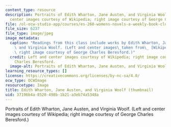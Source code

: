 ```yaml
---
content_type: resource
description: Portraits of Edith Wharton, Jane Austen, and Virginia Woolf. (Left and
  center images courtesy of Wikipedia; right image courtesy of George Charles Beresford.)
file: /ol-ocw-studio-app/courses/es-260-womens-novels-a-weekly-book-club-spring-2006/37196b4a8528498b1b21a3eb74a5348a_es-260s06-th.jpg
file_size: 6237
file_type: image/jpeg
image_metadata:
  caption: "Readings from this class include works by Edith Wharton, Jane Austen,\
    \ and Virginia Woolf. (Left and center images\_taken from\_ [Wikipedia](http://www.wikipedia.org/);\
    \ right image courtesy of George Charles Beresford.)"
  credit: Left and center images courtesy of Wikipedia; right image courtesy of George
    Charles Beresford.
  image-alt: Portraits of Edith Wharton, Jane Austen, and Virginia Woolf.
learning_resource_types: []
license: https://creativecommons.org/licenses/by-nc-sa/4.0/
ocw_type: OCWImage
resourcetype: Image
title: Edith Wharton, Jane Austen, and Virginia Woolf (thumbnail)
uid: 37196b4a-8528-498b-1b21-a3eb74a5348a
---
```

Portraits of Edith Wharton, Jane Austen, and Virginia Woolf. (Left and center images courtesy of Wikipedia; right image courtesy of George Charles Beresford.)